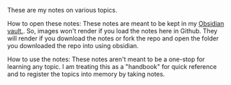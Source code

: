 These are my notes on various topics.

How to open these notes: These notes are meant to be kept in my [Obsidian vault.](https://obsidian.md/). So, images won't render if you load the notes here in Github. They will render if you download the notes or fork the repo and open the folder you downloaded the repo into using obsidian.

How to use the notes: These notes aren't meant to be a one-stop for learning any topic. I am treating this as a "handbook" for quick reference and to register the topics into memory by taking notes.